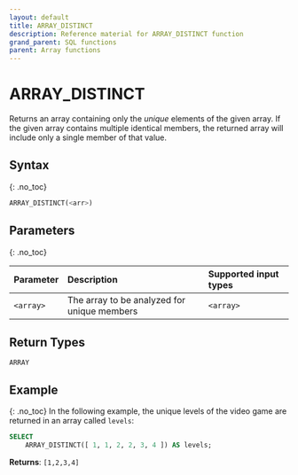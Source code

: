 ```yaml
---
layout: default
title: ARRAY_DISTINCT
description: Reference material for ARRAY_DISTINCT function
grand_parent: SQL functions
parent: Array functions
---
```


# ARRAY\_DISTINCT

Returns an array containing only the _unique_ elements of the given array. If the given array contains multiple identical members, the returned array will include only a single member of that value.

## Syntax
{: .no_toc}

```sql
ARRAY_DISTINCT(<arr>)
```
## Parameters 
{: .no_toc}

| Parameter | Description                                  | Supported input types 
| :--------- | :-------------------------------------------- | :----------|
| `<array>`   | The array to be analyzed for unique members | `<array>` |

## Return Types
`ARRAY`

## Example
{: .no_toc}
In the following example, the unique levels of the video game are returned in an array called `levels`: 

```sql
SELECT
	ARRAY_DISTINCT([ 1, 1, 2, 2, 3, 4 ]) AS levels;
```

**Returns**: `[1,2,3,4]`
